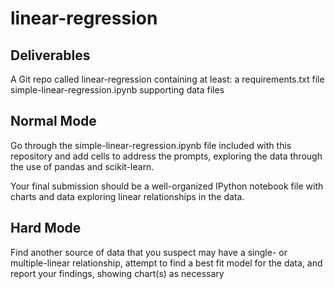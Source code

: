 # linear-regression

## Deliverables

A Git repo called linear-regression containing at least:
a requirements.txt file
simple-linear-regression.ipynb
supporting data files

## Normal Mode

Go through the simple-linear-regression.ipynb file included with this repository and add cells to address the prompts, exploring the data through the use of pandas and scikit-learn.

Your final submission should be a well-organized IPython notebook file with charts and data exploring linear relationships in the data.

## Hard Mode

Find another source of data that you suspect may have a single- or multiple-linear relationship, attempt to find a best fit model for the data, and report your findings, showing chart(s) as necessary
